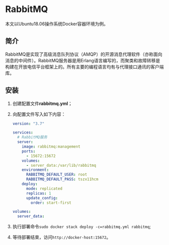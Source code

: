 # RabbitMQ

本文以Ubuntu18.06操作系统Docker容器环境为例。

## 简介

RabbitMQ是实现了高级消息队列协议（AMQP）的开源消息代理软件（亦称面向消息的中间件）。RabbitMQ服务器是用Erlang语言编写的，而聚类和故障转移是构建在开放电信平台框架上的。所有主要的编程语言均有与代理接口通讯的客户端库。

## 安装

1. 创建配置文件**rabbitmq.yml**；
2. 向配置文件写入如下内容：

    ``` yml
    version: "3.7"

    services:
      # RabbitMQ服务
      server:
        image: rabbitmq:management
        ports:
          - 15672:15672
        volumes:
          - server_data:/var/lib/rabbitmq
        environment:
          RABBITMQ_DEFAULT_USER: root
          RABBITMQ_DEFAULT_PASS: tszx11hcm
        deploy:
          mode: replicated
          replicas: 1
          update_config:
            order: start-first

    volumes:
      server_data:
    ```
3. 执行部署命令`sudo docker stack deploy -c=rabbitmq.yml rabbitmq`;
4. 等待部署结束，访问`http://docker-host:15672`。